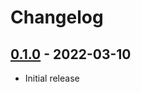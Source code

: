 # Changelog

## [0.1.0] - 2022-03-10

- Initial release

<!-- http://keepachangelog.com/ -->

<!-- [0.1.1]: https://github.com/saltires/plugin-transform-import/compare/v0.1.0...v0.1.1 -->

[0.1.0]: https://github.com/saltires/plugin-transform-import/releases/tag/v0.1.0
